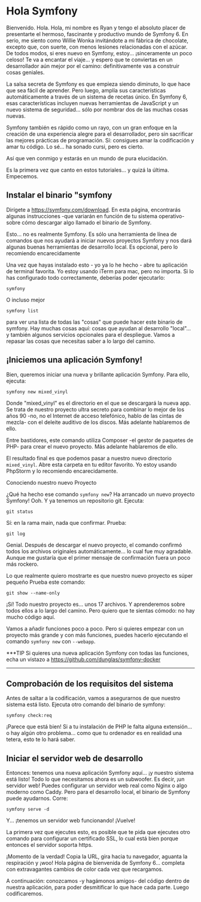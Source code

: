 # Hola Symfony

Bienvenido. Hola. Hola, mi nombre es Ryan y tengo el absoluto placer de presentarte el hermoso, fascinante y productivo mundo de Symfony 6. En serio, me siento como Willie Wonka invitándote a mi fábrica de chocolate, excepto que, con suerte, con menos lesiones relacionadas con el azúcar. De todos modos, si eres nuevo en Symfony, estoy... ¡sinceramente un poco celoso! Te va a encantar el viaje... y espero que te conviertas en un desarrollador aún mejor por el camino: definitivamente vas a construir cosas geniales.

La salsa secreta de Symfony es que empieza siendo diminuto, lo que hace que sea fácil de aprender. Pero luego, amplía sus características automáticamente a través de un sistema de recetas único. En Symfony 6, esas características incluyen nuevas herramientas de JavaScript y un nuevo sistema de seguridad... sólo por nombrar dos de las muchas cosas nuevas.

Symfony también es rápido como un rayo, con un gran enfoque en la creación de una experiencia alegre para el desarrollador, pero sin sacrificar las mejores prácticas de programación. Sí: consigues amar la codificación y amar tu código. Lo sé... ha sonado cursi, pero es cierto.

Así que ven conmigo y estarás en un mundo de pura elucidación.

Es la primera vez que canto en estos tutoriales... y quizá la última. Empecemos.

## Instalar el binario "symfony

Dirígete a https://symfony.com/download. En esta página, encontrarás algunas instrucciones -que variarán en función de tu sistema operativo- sobre cómo descargar algo llamado el binario de Symfony.

Esto... no es realmente Symfony. Es sólo una herramienta de línea de comandos que nos ayudará a iniciar nuevos proyectos Symfony y nos dará algunas buenas herramientas de desarrollo local. Es opcional, pero lo recomiendo encarecidamente

Una vez que hayas instalado esto - yo ya lo he hecho - abre tu aplicación de terminal favorita. Yo estoy usando iTerm para mac, pero no importa. Si lo has configurado todo correctamente, deberías poder ejecutarlo:

```terminal
symfony
```

O incluso mejor

```terminal
symfony list
```

para ver una lista de todas las "cosas" que puede hacer este binario de symfony. Hay muchas cosas aquí: cosas que ayudan al desarrollo "local"... y también algunos servicios opcionales para el despliegue. Vamos a repasar las cosas que necesitas saber a lo largo del camino.

## ¡Iniciemos una aplicación Symfony!

Bien, queremos iniciar una nueva y brillante aplicación Symfony. Para ello, ejecuta:

```terminal
symfony new mixed_vinyl
```

Donde "mixed_vinyl" es el directorio en el que se descargará la nueva app. Se trata de nuestro proyecto ultra secreto para combinar lo mejor de los años 90 -no, no el Internet de acceso telefónico, hablo de las cintas de mezcla- con el deleite auditivo de los discos. Más adelante hablaremos de ello.

Entre bastidores, este comando utiliza Composer -el gestor de paquetes de PHP- para crear el nuevo proyecto. Más adelante hablaremos de ello.

El resultado final es que podemos pasar a nuestro nuevo directorio `mixed_vinyl`. Abre esta carpeta en tu editor favorito. Yo estoy usando PhpStorm y lo recomiendo encarecidamente.

 Conociendo nuestro nuevo Proyecto

¿Qué ha hecho ese comando `symfony new`? Ha arrancado un nuevo proyecto Symfony! Ooh. Y ya tenemos un repositorio git. Ejecuta:

```terminal
git status
```

Sí: en la rama main, nada que confirmar. Prueba:

```terminal
git log
```

Genial. Después de descargar el nuevo proyecto, el comando confirmó todos los archivos originales automáticamente... lo cual fue muy agradable. Aunque me gustaría que el primer mensaje de confirmación fuera un poco más rockero.

Lo que realmente quiero mostrarte es que nuestro nuevo proyecto es súper pequeño Prueba este comando:

```terminal
git show --name-only
```

¡Sí! Todo nuestro proyecto es... unos 17 archivos. Y aprenderemos sobre todos ellos a lo largo del camino. Pero quiero que te sientas cómodo: no hay mucho código aquí.

Vamos a añadir funciones poco a poco. Pero si quieres empezar con un proyecto más grande y con más funciones, puedes hacerlo ejecutando el comando `symfony new` con `--webapp`.

***TIP
Si quieres una nueva aplicación Symfony con todas las funciones, echa un vistazo a https://github.com/dunglas/symfony-docker
***

## Comprobación de los requisitos del sistema

Antes de saltar a la codificación, vamos a asegurarnos de que nuestro sistema está listo. Ejecuta otro comando del binario de symfony:

```terminal
symfony check:req
```

¡Parece que está bien! Si a tu instalación de PHP le falta alguna extensión... o hay algún otro problema... como que tu ordenador es en realidad una tetera, esto te lo hará saber.

## Iniciar el servidor web de desarrollo

Entonces: tenemos una nueva aplicación Symfony aquí... ¡y nuestro sistema está listo! Todo lo que necesitamos ahora es un subwoofer. Es decir, ¡un servidor web! Puedes configurar un servidor web real como Nginx o algo moderno como Caddy. Pero para el desarrollo local, el binario de Symfony puede ayudarnos. Corre:

```terminal
symfony serve -d
```

Y... ¡tenemos un servidor web funcionando! ¡Vuelve!

La primera vez que ejecutes esto, es posible que te pida que ejecutes otro comando para configurar un certificado SSL, lo cual está bien porque entonces el servidor soporta https.

¡Momento de la verdad! Copia la URL, gira hacia tu navegador, aguanta la respiración y ¡woo! Hola página de bienvenida de Symfony 6... completa con extravagantes cambios de color cada vez que recargamos.

A continuación: conozcamos -y hagámonos amigos- del código dentro de nuestra aplicación, para poder desmitificar lo que hace cada parte. Luego codificaremos.